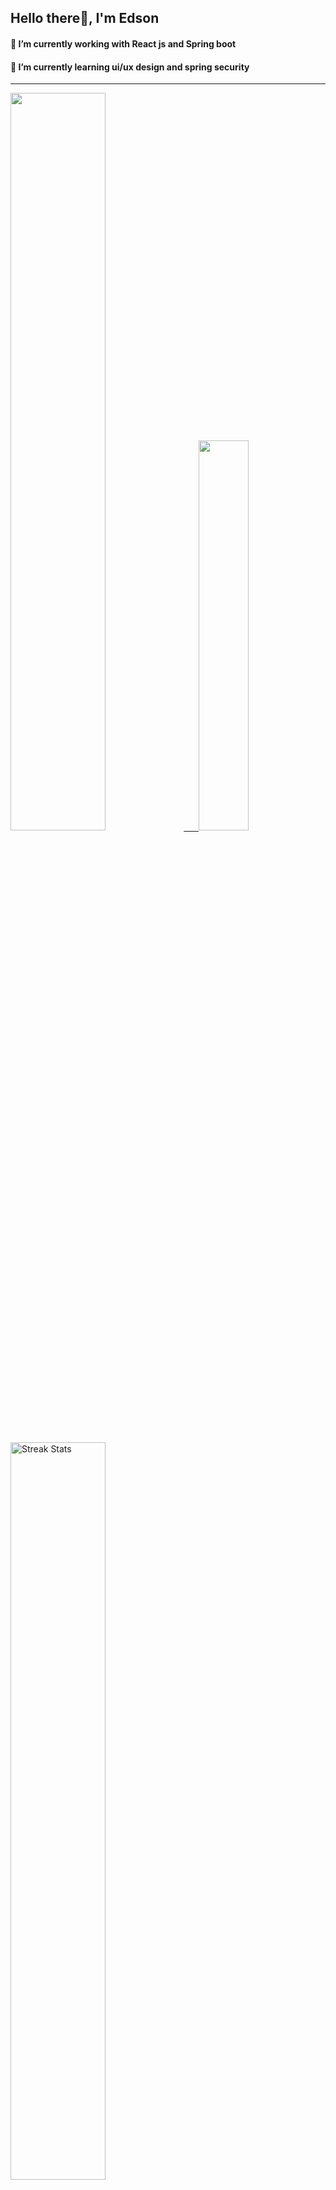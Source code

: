 
## Hello there👋, I'm Edson 

#### 🔭 I’m currently working with React js and Spring boot 
#### 🌱 I’m currently learning ui/ux design and spring security
---
    
  

 <p align="left">
  <a href="https://github.com/EdsonNhancale">
  <img width=55% src="https://github-readme-stats.vercel.app/api?username=EdsonNhancale&show_icons=true&theme=dracula&include_all_commits=true&count_private=true"/>&nbsp;&nbsp;&nbsp;&nbsp;&nbsp;
  <img  width=40% src="https://github-readme-stats.vercel.app/api/top-langs/?username=EdsonNhancale&layout=compact&langs_count=7&theme=dracula"/>
</p>

  <p align="left">
    <a href="https://github.com/EdsonNhancale"><img width=55% alt="Streak Stats" src="https://github-readme-streak-stats.herokuapp.com/?user=EdsonNhancale&theme=dracula"/></a>
   </p>

 
 <!--START_SECTION:waka-->

```text
From: 16 November 2022 - To: 24 May 2023

Total Time: 383 hrs 24 mins

JavaScript       323 hrs         █████████████████████░░░░   84.25 %
Dart             14 hrs 6 mins   █░░░░░░░░░░░░░░░░░░░░░░░░   03.68 %
Other            6 hrs 53 mins   ▒░░░░░░░░░░░░░░░░░░░░░░░░   01.80 %
Java             6 hrs 49 mins   ▒░░░░░░░░░░░░░░░░░░░░░░░░   01.78 %
JSON             6 hrs 45 mins   ▒░░░░░░░░░░░░░░░░░░░░░░░░   01.76 %
```

<!--END_SECTION:waka-->

<div> 
  <a href="www.linkedin.com/in/edson-nhancale-7849781a6" target="_blank"><img src="https://img.shields.io/badge/-LinkedIn-%230077B5?style=for-the-badge&logo=linkedin&logoColor=white" target="_blank"></a> 

</div>

